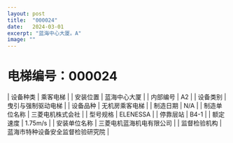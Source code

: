 ```yaml
---
layout: post
title:  "000024"
date:   2024-03-01
excerpt: "蓝海中心大厦。A"
image: ""
---
```


# 电梯编号：000024

| 设备种类     | 乘客电梯                             |
| 安装位置     | 蓝海中心大厦                 |
| 内部编号     | A2                 |
| 设备类别     | 曳引与强制驱动电梯               |
| 设备品种     | 无机房乘客电梯                 |
| 制造日期     | N/A                 |
| 制造单位名称 | 三菱电机株式会社             |
| 型号规格     | ELENESSA                           |
| 停靠层站     | B4-1                           |
| 额定速度     | 1.75m/s                           |
| 安装单位名称 | 三菱电机蓝海机电有限公司 |
| 监督检验机构 | 蓝海市特种设备安全监督检验研究院 |

